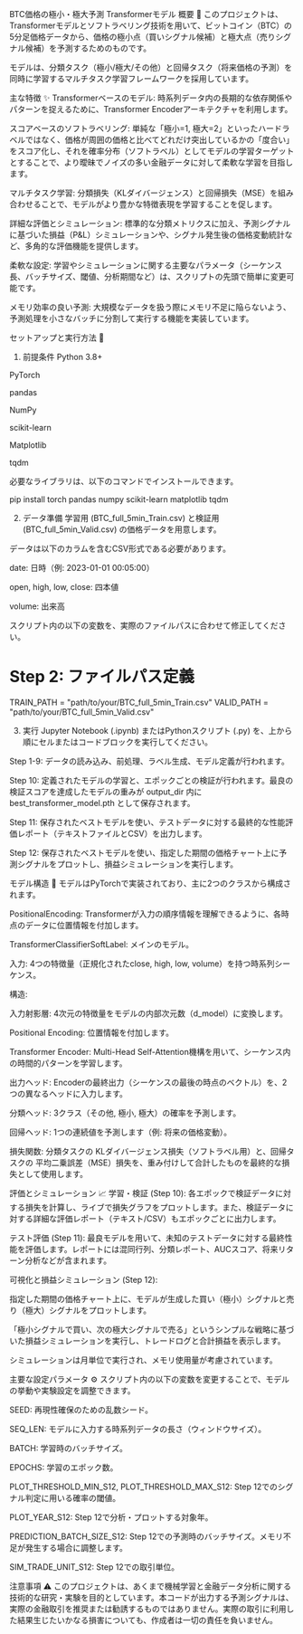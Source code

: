 BTC価格の極小・極大予測 Transformerモデル
概要 🚀
このプロジェクトは、Transformerモデルとソフトラベリング技術を用いて、ビットコイン（BTC）の5分足価格データから、価格の極小点（買いシグナル候補）と極大点（売りシグナル候補）を予測するためのものです。

モデルは、分類タスク（極小/極大/その他）と回帰タスク（将来価格の予測）を同時に学習するマルチタスク学習フレームワークを採用しています。

主な特徴 ✨
Transformerベースのモデル: 時系列データ内の長期的な依存関係やパターンを捉えるために、Transformer Encoderアーキテクチャを利用します。

スコアベースのソフトラベリング: 単純な「極小=1, 極大=2」といったハードラベルではなく、価格が周囲の価格と比べてどれだけ突出しているかの「度合い」をスコア化し、それを確率分布（ソフトラベル）としてモデルの学習ターゲットとすることで、より曖昧でノイズの多い金融データに対して柔軟な学習を目指します。

マルチタスク学習: 分類損失（KLダイバージェンス）と回帰損失（MSE）を組み合わせることで、モデルがより豊かな特徴表現を学習することを促します。

詳細な評価とシミュレーション: 標準的な分類メトリクスに加え、予測シグナルに基づいた損益（P&L）シミュレーションや、シグナル発生後の価格変動統計など、多角的な評価機能を提供します。

柔軟な設定: 学習やシミュレーションに関する主要なパラメータ（シーケンス長、バッチサイズ、閾値、分析期間など）は、スクリプトの先頭で簡単に変更可能です。

メモリ効率の良い予測: 大規模なデータを扱う際にメモリ不足に陥らないよう、予測処理を小さなバッチに分割して実行する機能を実装しています。

セットアップと実行方法 🔧
1. 前提条件
Python 3.8+

PyTorch

pandas

NumPy

scikit-learn

Matplotlib

tqdm

必要なライブラリは、以下のコマンドでインストールできます。

pip install torch pandas numpy scikit-learn matplotlib tqdm

2. データ準備
学習用 (BTC_full_5min_Train.csv) と検証用 (BTC_full_5min_Valid.csv) の価格データを用意します。

データは以下のカラムを含むCSV形式である必要があります。

date: 日時（例: 2023-01-01 00:05:00）

open, high, low, close: 四本値

volume: 出来高

スクリプト内の以下の変数を、実際のファイルパスに合わせて修正してください。

# Step 2: ファイルパス定義
TRAIN_PATH = "path/to/your/BTC_full_5min_Train.csv"
VALID_PATH = "path/to/your/BTC_full_5min_Valid.csv"

3. 実行
Jupyter Notebook (.ipynb) またはPythonスクリプト (.py) を、上から順にセルまたはコードブロックを実行してください。

Step 1-9: データの読み込み、前処理、ラベル生成、モデル定義が行われます。

Step 10: 定義されたモデルの学習と、エポックごとの検証が行われます。最良の検証スコアを達成したモデルの重みが output_dir 内に best_transformer_model.pth として保存されます。

Step 11: 保存されたベストモデルを使い、テストデータに対する最終的な性能評価レポート（テキストファイルとCSV）を出力します。

Step 12: 保存されたベストモデルを使い、指定した期間の価格チャート上に予測シグナルをプロットし、損益シミュレーションを実行します。

モデル構造 🧠
モデルはPyTorchで実装されており、主に2つのクラスから構成されます。

PositionalEncoding: Transformerが入力の順序情報を理解できるように、各時点のデータに位置情報を付加します。

TransformerClassifierSoftLabel: メインのモデル。

入力: 4つの特徴量（正規化されたclose, high, low, volume）を持つ時系列シーケンス。

構造:

入力射影層: 4次元の特徴量をモデルの内部次元数（d_model）に変換します。

Positional Encoding: 位置情報を付加します。

Transformer Encoder: Multi-Head Self-Attention機構を用いて、シーケンス内の時間的パターンを学習します。

出力ヘッド: Encoderの最終出力（シーケンスの最後の時点のベクトル）を、2つの異なるヘッドに入力します。

分類ヘッド: 3クラス（その他, 極小, 極大）の確率を予測します。

回帰ヘッド: 1つの連続値を予測します（例: 将来の価格変動）。

損失関数: 分類タスクの KLダイバージェンス損失（ソフトラベル用）と、回帰タスクの 平均二乗誤差（MSE）損失を、重み付けして合計したものを最終的な損失として使用します。

評価とシミュレーション 📈
学習・検証 (Step 10): 各エポックで検証データに対する損失を計算し、ライブで損失グラフをプロットします。また、検証データに対する詳細な評価レポート（テキスト/CSV）もエポックごとに出力します。

テスト評価 (Step 11): 最良モデルを用いて、未知のテストデータに対する最終性能を評価します。レポートには混同行列、分類レポート、AUCスコア、将来リターン分析などが含まれます。

可視化と損益シミュレーション (Step 12):

指定した期間の価格チャート上に、モデルが生成した買い（極小）シグナルと売り（極大）シグナルをプロットします。

「極小シグナルで買い、次の極大シグナルで売る」というシンプルな戦略に基づいた損益シミュレーションを実行し、トレードログと合計損益を表示します。

シミュレーションは月単位で実行され、メモリ使用量が考慮されています。

主要な設定パラメータ ⚙️
スクリプト内の以下の変数を変更することで、モデルの挙動や実験設定を調整できます。

SEED: 再現性確保のための乱数シード。

SEQ_LEN: モデルに入力する時系列データの長さ（ウィンドウサイズ）。

BATCH: 学習時のバッチサイズ。

EPOCHS: 学習のエポック数。

PLOT_THRESHOLD_MIN_S12, PLOT_THRESHOLD_MAX_S12: Step 12でのシグナル判定に用いる確率の閾値。

PLOT_YEAR_S12: Step 12で分析・プロットする対象年。

PREDICTION_BATCH_SIZE_S12: Step 12での予測時のバッチサイズ。メモリ不足が発生する場合に調整します。

SIM_TRADE_UNIT_S12: Step 12での取引単位。

注意事項 ⚠️
このプロジェクトは、あくまで機械学習と金融データ分析に関する技術的な研究・実験を目的としています。本コードが出力する予測シグナルは、実際の金融取引を推奨または勧誘するものではありません。実際の取引に利用した結果生じたいかなる損害についても、作成者は一切の責任を負いません。
